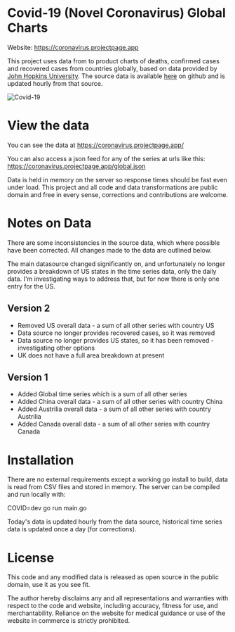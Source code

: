
# Covid-19 (Novel Coronavirus) Global Charts

Website: <a href="https://coronavirus.projectpage.app">https://coronavirus.projectpage.app</a>

This project uses data from to product charts of deaths, confirmed cases and recovered cases from countries globally, based on data provided by <a href="https://systems.jhu.edu/research/public-health/ncov/">John Hopkins University</a>. The source data is available <a href="https://github.com/CSSEGISandData/COVID-19">here</a> on github and is updated hourly from that source.  

![Covid-19](https://raw.githubusercontent.com/kennygrant/coronavirus/master/README.jpg)

# View the data

You can see the data at https://coronavirus.projectpage.app/

You can also access a json feed for any of the series at urls like this: https://coronavirus.projectpage.app/global.json

Data is held in memory on the server so response times should be fast even under load. This project and all code and data transformations are public domain and free in every sense, corrections and contributions are welcome. 

# Notes on Data
There are some inconsistencies in the source data, which where possible have been corrected. All changes made to the data are outlined below. 

The main datasource changed significantly on, and unfortunately no longer provides a breakdown of US states in the time series data, only the daily data. I'm investigating ways to address that, but for now there is only one entry for the US.

## Version 2

* Removed US overall data - a sum of all other series with country US
* Data source no longer provides recovered cases, so it was removed 
* Data source no longer provides US states, so it has been removed - investigating other options 
* UK does not have a full area breakdown at present

## Version 1 

* Added Global time series which is a sum of all other series 
* Added China overall data - a sum of all other series with country China
* Added Austrilia overall data - a sum of all other series with country Austrilia
* Added Canada overall data - a sum of all other series with country Canada


# Installation 

There are no external requirements except a working go install to build, data is read from CSV files and stored in memory. The server can be compiled and run locally with: 

COVID=dev go run main.go 

Today's data is updated hourly from the data source, historical time series data is updated once a day (for corrections). 

# License 

This code and any modified data is released as open source in the public domain, use it as you see fit. 

The author hereby disclaims any and all representations and warranties with respect to the code and website, including accuracy, fitness for use, and merchantability. Reliance on the website for medical guidance or use of the website in commerce is strictly prohibited.
